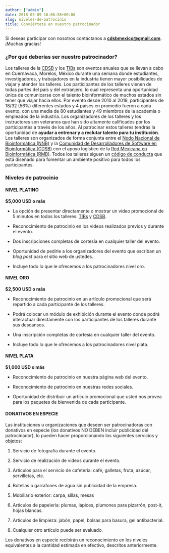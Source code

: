 ```yaml
---
author: ["admin"]
date: 2018-05-09 16:06:58+00:00
slug: niveles-de-patrocinio
title: Conviértete en nuestro patrocinador
---
```


Si deseas participar con nosotros contáctanos a [**cdsbmexico@gmail.com**](mailto:cdsbmexico@gmail.com). ¡Muchas gracias!

### ¿Por qué deberías ser nuestro patrocinador?

Los talleres de la [CDSB](https://comunidadbioinfo.github.io/) y los [TIBs](http://congresos.nnb.unam.mx/) son eventos anuales que se llevan a cabo en Cuernavaca, Morelos, México durante una semana donde estudiantes, investigadores, y trabajadores en la industria tienen mayor posibilidades de viajar y atender los talleres. Los participantes de los talleres vienen de todas partes del país y del extranjero, lo cual representa una oportunidad única de comunicarse con el talento bioinformático de muchos estados sin tener que viajar hacia ellos. Por evento desde 2010 al 2019, participantes de 18/32 (56%) diferentes estados y 4 países en promedio fueron a cada evento, con una media de 80 estudiantes y 49 miembros de la academia o empleados de la industria. Los organizadores de los talleres y los instructores son veteranos que han sido altamente calificados por los participantes a través de los años. Al patrocinar estos talleres tendrás la oportunidad de __ayudar a entrenar y a reclutar talento para tu institución__. Los talleres son organizados de forma conjunta entre el [Nodo Nacional de Bioinformática (NNB)](http://www.nnb.unam.mx/) y la [Comunidad de Desarrolladores de Software en Bioinformática (CDSB)](https://comunidadbioinfo.github.io/) con el apoyo logístico de la [Red Mexicana en Bioinformática (RMB)](https://www.redmexicanadebioinformatica.org/). Todos los talleres siguen un [código de conducta](https://comunidadbioinfo.github.io/es/codigo-de-conducta/) que está diseñado para fomentar un ambiente positivo para todos los participantes.


### Niveles de patrocinio


#### **NIVEL PLATINO** 

**$5,000 USD o más**

* La opción de presentar directamente o mostrar un video promocional de 5 minutos en todos los talleres: [TIBs](http://congresos.nnb.unam.mx/) y [CDSB](https://comunidadbioinfo.github.io/).

* Reconocimiento de patrocinio en los videos realizados previos y durante el evento.

* Dos inscripciones completas de cortesía en cualquier taller del evento.

* Oportunidad de pedirle a los organizadores del evento que escriban un _blog post_ para el sitio web de ustedes.

* Incluye todo lo que le ofrecemos a los patrocinadores nivel oro.


#### **NIVEL ORO**

**$2,500 USD o más**

* Reconocimiento de patrocinio en un artículo promocional que será repartido a cada participante de los talleres.

* Podrá colocar un módulo de exhibición durante el evento donde podrá interactuar directamente con los participantes de los talleres durante sus descansos.

* Una inscripción completas de cortesía en cualquier taller del evento.

* Incluye todo lo que le ofrecemos a los patrocinadores nivel plata.



#### **NIVEL PLATA**

**$1,000 USD o más**

* Reconocimiento de patrocinio en nuestra página web del evento.

* Reconocimiento de patrocinio en nuestras redes sociales.

* Oportunidad de distribuir un artículo promocional que usted nos provea para los paquetes de bienvenida de cada participante.


#### **DONATIVOS EN ESPECIE**


Las instituciones u organizaciones que deseen ser patrocinadoras con donativos en especie (los donativos NO DEBEN incluir publicidad del patrocinador), lo pueden hacer proporcionando los siguientes servicios y objetos:



 	
  1. Servicio de fotografía durante el evento.

 	
  2. Servicio de realización de videos durante el evento.

 	
  3. Artículos para el servicio de cafetería: café, galletas, fruta, azúcar, servilletas, etc.

 	
  4. Botellas o garrafones de agua sin publicidad de la empresa.

 	
  5. Mobiliario exterior: carpa, sillas, mesas

 	
  6. Artículos de papelería: plumas, lápices, plumones para pizarrón, post-it, hojas blancas.

 	
  7. Artículos de limpieza: jabón, papel, bolsas para basura, gel antibacterial.

 	
  8. Cualquier otro artículo puede ser evaluado.


Los donativos en especie recibirán un reconocimiento en los niveles equivalentes a la cantidad estimada en efectivo, descritos anteriormente.
